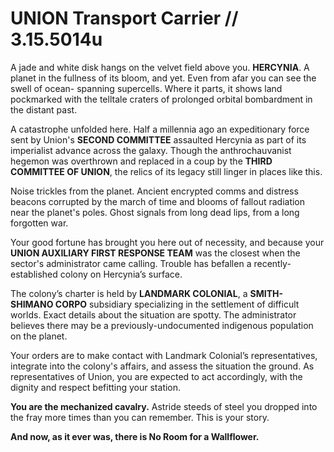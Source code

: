 <!-- # En route to the Landing Bowl // 3.19.5014u

The **HERCYNIANS** attack the convoy almost as soon as it exits the city.  -->

<!-- # Evergreen // 3.19.5014u

**PATIENCE**, the colony’s administrator, schedules the team for a morning meeting to formally introduce them to the city and its administrative staff. Patience is kind, though firm in all of their positions. They allow the team to download a map of Evergreen and surrounding environs, give them access to the printing facilities, and grant them the freedom to pass through all areas of the city as required.

After answering the team's questions, Patience gets down to the task at hand and briefs them on their first mission. They give the team a choice of two vital tasks, of which they pick to
escort Chief Engineer **FIELDING** and some of his workers and protect them while they complete critical repairs at the settlement’s **LANDING BOWL**, so it can be drained and given essential updates; this will make offworld landings easier and allow larger ships to land at Evergreen without the use of shuttles.
try and track down the sniper that’s been plaguing Evergreen. Shutting down the sniper attacks will allow the militia some time to breathe and maneuver.

The team's printer permissions come into effect just after they finish talking to Patience, allowing them start printing their mechs. -->

<!-- # UNION Shuttle Carrier // 3.18.5014u

As the FRT set their sights on Hercynia, the drop carrier's captain notifies them to suit up - and make sure to borrow some EVA gear if they don't have any. Time is of the essence, and time is money. The team straps into one of a few dropships, and preps for the descent.

As they approach the world, their ship’s SIGINT deck reports that Hercynia is throwing off an incredible amount of noise – likely because it is a post-collapse SecComm “punching bag” world littered with old, decaying military infrastructure, and ruins – and they find themselves unable to get clear signals. All of this matches the thin profile pushed to them by local flightcomm. Unfortunately, optics are shot as well. Hercynia appears to be socked in under a planetwide monsoon season, blanketing all but the most extreme poles with thick cloud cover.

The team lands safely, dismounts from the shuttle, and begins assembling their gear as a small group approaches the shuttle. The group introduces themselves as a militia, with **BRAVA HADURA** as their Commander. She quickly informs them to get moving – and stay low, as there's a sniper in the area. The shuttle then begins its automated launch sequence, only to return a year from now. 

The troopers lead the way to **EVERGREEN**, a city brutalized by growth. The tall apartment blocks stand a dozen stories high, grime-streaked white monoliths wrapped in cling-tight plastic, looming above the low, mixedmaterial buildings. The colony is bordered by a low wall, buildings bulging right up against the barrier as if it were a waistline cinched tight by an unforgiving belt. Smoke drifts up from the dense settlement, blending with the low rain clouds.

Once they reach the **GOVERNOR'S FARM**, the team has their particulars entered in the city's database, so they can come and go without triggering the colony's defenses. Brava informs them that they should take some time to get settled in. For now, the team will be offered functional, comfortable lodging in the **BOTTOM OF THE WELL**, a tavern in one of the more populated districts of Evergreen. -->

# UNION Transport Carrier // 3.15.5014u

A jade and white disk hangs on the velvet field above you. **HERCYNIA**. A planet in the fullness of its bloom, and yet. Even from afar you can see the swell of ocean- spanning supercells. Where it parts, it shows land pockmarked with the telltale craters of prolonged orbital bombardment in the distant past. 

A catastrophe unfolded here. Half a millennia ago an expeditionary force sent by Union's **SECOND COMMITTEE** assaulted Hercynia as part of its imperialist advance across the galaxy. Though the anthrochauvanist hegemon was overthrown and replaced in a coup by the **THIRD COMMITTEE OF UNION**, the relics of its legacy still linger in places like this. 

Noise trickles from the planet. Ancient encrypted comms and distress beacons corrupted by the march of time and blooms of fallout radiation near the planet's poles. Ghost signals from long dead lips, from a long forgotten war. 

Your good fortune has brought you here out of necessity, and because your **UNION AUXILIARY FIRST RESPONSE TEAM** was the closest when the sector's administrator came calling. Trouble has befallen a recently-established colony on Hercynia’s surface. 

The colony’s charter is held by **LANDMARK COLONIAL**, a **SMITH-SHIMANO CORPO** subsidiary specializing in the settlement of difficult worlds. Exact details about the situation are spotty. The administrator believes there may be a previously-undocumented indigenous population on the planet. 

Your orders are to make contact with Landmark Colonial’s representatives, integrate into the colony's affairs, and assess the situation the ground. As representatives of Union, you are expected to act accordingly, with the dignity and respect befitting your station. 

**You are the mechanized cavalry.** Astride steeds of steel you dropped into the fray more times than you can remember. This is your story. 

**And now, as it ever was, there is No Room for a Wallflower.**